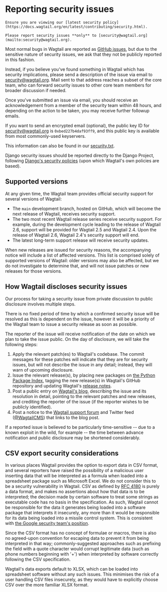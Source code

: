 # Reporting security issues

```{warning}
Ensure you are viewing our [latest security policy](https://docs.wagtail.org/en/latest/contributing/security.html).
```

```{note}
Please report security issues **only** to [security@wagtail.org](mailto:security@wagtail.org).
```

Most normal bugs in Wagtail are reported as [GitHub issues](https://github.com/wagtail/wagtail/issues), but due to the sensitive nature of security issues, we ask that they not be publicly reported in this fashion.

Instead, if you believe you've found something in Wagtail which has security implications, please send a description of the issue via email to <security@wagtail.org>.
Mail sent to that address reaches a subset of the core team, who can forward security issues to other core team members for broader discussion if needed.

Once you've submitted an issue via email, you should receive an acknowledgement from a member of the security team within 48 hours, and depending on the action to be taken, you may receive further followup emails.

If you want to send an encrypted email (optional), the public key ID for <security@wagtail.org> is `0xbed227b4daf93ff9`, and this public key is available from most commonly-used keyservers.

This information can also be found in our [security.txt](https://wagtail.org/.well-known/security.txt).

Django security issues should be reported directly to the Django Project, following [Django's security policies](https://docs.djangoproject.com/en/dev/internals/security/) (upon which Wagtail's own policies are based).

## Supported versions

At any given time, the Wagtail team provides official security support for several versions of Wagtail:

-   The `main` development branch, hosted on GitHub, which will become the next release of Wagtail, receives security support.
-   The two most recent Wagtail release series receive security support.
    For example, during the development cycle leading to the release of
    Wagtail 2.6, support will be provided for Wagtail 2.5 and Wagtail 2.4. Upon the release of Wagtail 2.6, Wagtail 2.4's security support will end.
-   The latest long-term support release will receive security updates.

When new releases are issued for security reasons, the accompanying notice will include a list of affected versions.
This list is comprised solely of supported versions of Wagtail: older versions may also be affected, but we do not investigate to determine that, and will not issue patches or new releases for those versions.

## How Wagtail discloses security issues

Our process for taking a security issue from private discussion to public disclosure involves multiple steps.

There is no fixed period of time by which a confirmed security issue will be resolved as this is dependent on the issue, however it will be a priority of the Wagtail team to issue a security release as soon as possible.

The reporter of the issue will receive notification of the date on which we plan to take the issue public.
On the day of disclosure, we will take the following steps:

1. Apply the relevant patch(es) to Wagtail's codebase.
   The commit messages for these patches will indicate that they are for security issues, but will not describe the issue in any detail; instead, they will warn of upcoming disclosure.
2. Issue the relevant release(s), by placing new packages on [the Python Package Index](https://pypi.org/project/wagtail/), tagging the new release(s) in Wagtail's GitHub repository and updating Wagtail's [release notes](../releases/index).
3. Post a public entry on [Wagtail's blog](https://wagtail.org/blog/), describing the issue and its resolution in detail, pointing to the relevant patches and new releases, and crediting the reporter of the issue (if the reporter wishes to be publicly identified).
4. Post a notice to the [Wagtail support forum](https://groups.google.com/g/wagtail) and Twitter feed ([\@WagtailCMS](https://twitter.com/wagtailcms)) that links to the blog post.

If a reported issue is believed to be particularly time-sensitive -- due to a known exploit in the wild, for example -- the time between advance notification and public disclosure may be shortened considerably.

## CSV export security considerations

In various places Wagtail provides the option to export data in CSV format, and several reporters have raised the possibility of a malicious user inserting data that will be interpreted as a formula when loaded into a spreadsheet package such as Microsoft Excel. We do not consider this to be a security vulnerability in Wagtail. CSV as defined by [RFC 4180](https://datatracker.ietf.org/doc/html/rfc4180) is purely a data format, and makes no assertions about how that data is to be interpreted; the decision made by certain software to treat some strings as executable code has no basis in the specification. As such, Wagtail cannot be responsible for the data it generates being loaded into a software package that interprets it insecurely, any more than it would be responsible for its data being loaded into a missile control system. This is consistent with [the Google security team's position](https://sites.google.com/site/bughunteruniversity/nonvuln/csv-excel-formula-injection).

Since the CSV format has no concept of formulae or macros, there is also no agreed-upon convention for escaping data to prevent it from being interpreted in that way; commonly-suggested approaches such as prefixing the field with a quote character would corrupt legitimate data (such as phone numbers beginning with '+') when interpreted by software correctly following the CSV specification.

Wagtail's data exports default to XLSX, which can be loaded into spreadsheet software without any such issues. This minimises the risk of a user handling CSV files insecurely, as they would have to explicitly choose CSV over the more familiar XLSX format.
